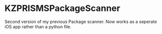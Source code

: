 # KZPRISMSPackageScanner

Second version of my previous Package scanner. Now works as a seperate iOS app rather than a python file. 
